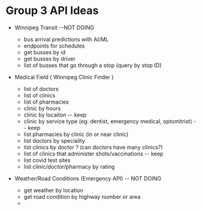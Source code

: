# Group 3 API Ideas

* Winnipeg Transit --NOT DOING
    * bus arrival predictions with AI/ML
    * endpoints for schedules
    * get busses by id
    * get busses by driver
    * list of busses that go through a stop (query by stop ID)

* Medical Field ( Winnipeg Clinic Finder )
    * list of doctors
    * list of clinics
    * list of pharmacies
    * clinic by hours
    * clinic by locaiton -- keep
    * clinic by service type (eg. dentist, emergency medical, optomitrist) -- keep
    * list pharmacies by clinic (in or near clinic)
    * list doctors by speciality
    * list clinics by doctor ? (can doctors have many clinics?)
    * list of clinics that administer shots/vaccinations -- keep
    * list covid test sites
    * list clinic/doctor/pharmacy by rating

* Weather/Road Conditions (Emergency API) -- NOT DOING
    * get weather by location
    * get road condition by highway number or area
    * 